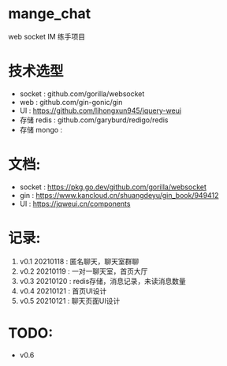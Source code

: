 # mange_chat
 web socket  IM 练手项目

# 技术选型
- socket : github.com/gorilla/websocket
- web : github.com/gin-gonic/gin
- UI : https://github.com/lihongxun945/jquery-weui
- 存储 redis : github.com/garyburd/redigo/redis
- 存储 mongo :

# 文档:
- socket : https://pkg.go.dev/github.com/gorilla/websocket
- gin : https://www.kancloud.cn/shuangdeyu/gin_book/949412
- UI : https://jqweui.cn/components


# 记录:
1. v0.1 20210118 : 匿名聊天，聊天室群聊
2. v0.2 20210119 : 一对一聊天室，首页大厅
3. v0.3 20210120 : redis存储，消息记录，未读消息数量
4. v0.4 20210121 : 首页UI设计
5. v0.5 20210121 : 聊天页面UI设计

# TODO:

- v0.6 